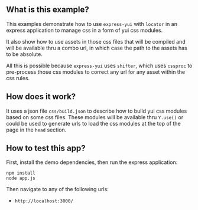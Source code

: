 What is this example?
---------------------

This examples demonstrate how to use `express-yui` with `locator` in an express application to manage css in a form of yui css modules.

It also show how to use assets in those css files that will be compiled and will be available thru a combo url, in which case the path to the assets has to be absolute.

All this is possible because `express-yui` uses `shifter`, which uses `cssproc` to pre-process those css modules to correct any url for any asset within the css rules.


How does it work?
-----------------

It uses a json file `css/build.json` to describe how to build yui css modules based on some css files. These modules will be available thru `Y.use()` or could be used to generate urls to load the css modules at the top of the page in the `head` section.


How to test this app?
---------------------

First, install the demo dependencies, then run the express application:

```
npm install
node app.js
```

Then navigate to any of the following urls:

* `http://localhost:3000/`
